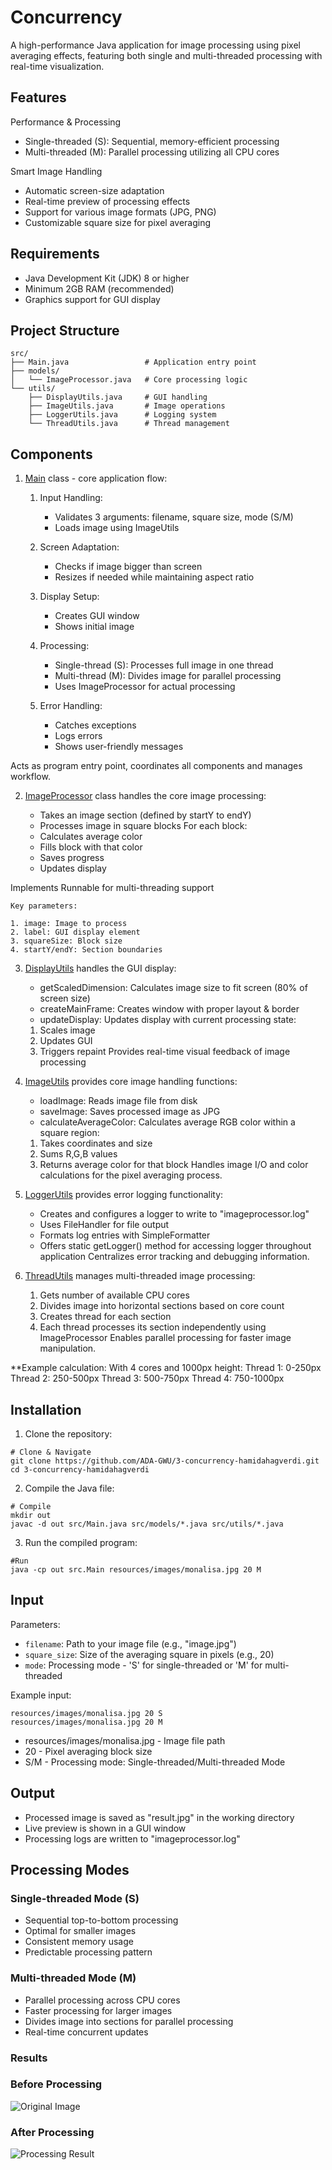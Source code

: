 # Concurrency
A high-performance Java application for image processing using pixel averaging effects, featuring both single and multi-threaded processing with real-time visualization.

## Features

Performance & Processing
- Single-threaded (S): Sequential, memory-efficient processing
- Multi-threaded (M): Parallel processing utilizing all CPU cores

Smart Image Handling
- Automatic screen-size adaptation
- Real-time preview of processing effects
- Support for various image formats (JPG, PNG)
- Customizable square size for pixel averaging

## Requirements

- Java Development Kit (JDK) 8 or higher
- Minimum 2GB RAM (recommended)
- Graphics support for GUI display

## Project Structure
```
src/
├── Main.java                 # Application entry point
├── models/
│   └── ImageProcessor.java   # Core processing logic
└── utils/
    ├── DisplayUtils.java     # GUI handling
    ├── ImageUtils.java       # Image operations
    ├── LoggerUtils.java      # Logging system
    └── ThreadUtils.java      # Thread management
```

## Components

1. [Main](https://github.com/ADA-GWU/3-concurrency-hamidahagverdi/blob/main/src/Main.java) class - core application flow:

    1. Input Handling:
        - Validates 3 arguments: filename, square size, mode (S/M)
        - Loads image using ImageUtils

    2. Screen Adaptation:
        - Checks if image bigger than screen
        - Resizes if needed while maintaining aspect ratio

    3. Display Setup:
        - Creates GUI window
        - Shows initial image

    4. Processing:
        - Single-thread (S): Processes full image in one thread
        - Multi-thread (M): Divides image for parallel processing
        - Uses ImageProcessor for actual processing

    5. Error Handling:
        - Catches exceptions
        - Logs errors
        - Shows user-friendly messages

Acts as program entry point, coordinates all components and manages workflow.

2. [ImageProcessor](https://github.com/ADA-GWU/3-concurrency-hamidahagverdi/blob/main/src/models/ImageProcessor.java) class handles the core image processing:

    - Takes an image section (defined by startY to endY)
    - Processes image in square blocks
    For each block:
    - Calculates average color
    - Fills block with that color
    - Saves progress
    - Updates display

Implements Runnable for multi-threading support

    Key parameters:

    1. image: Image to process
    2. label: GUI display element
    3. squareSize: Block size
    4. startY/endY: Section boundaries

3. [DisplayUtils](https://github.com/ADA-GWU/3-concurrency-hamidahagverdi/blob/main/src/utils/DisplayUtils.java) handles the GUI display:
 
    - getScaledDimension: Calculates image size to fit screen (80% of screen size)
    - createMainFrame: Creates window with proper layout & border
    - updateDisplay: Updates display with current processing state:

    1. Scales image
    2. Updates GUI
    3. Triggers repaint
Provides real-time visual feedback of image processing

4. [ImageUtils](https://github.com/ADA-GWU/3-concurrency-hamidahagverdi/blob/main/src/utils/ImageUtils.java) provides core image handling functions:

    - loadImage: Reads image file from disk
    - saveImage: Saves processed image as JPG
    - calculateAverageColor: Calculates average RGB color within a square region:

    1. Takes coordinates and size
    2. Sums R,G,B values
    3. Returns average color for that block
Handles image I/O and color calculations for the pixel averaging process.

5. [LoggerUtils](https://github.com/ADA-GWU/3-concurrency-hamidahagverdi/blob/main/src/utils/LoggerUtils.java) provides error logging functionality:

    - Creates and configures a logger to write to "imageprocessor.log"
    - Uses FileHandler for file output
    - Formats log entries with SimpleFormatter
    - Offers static getLogger() method for accessing logger throughout application
Centralizes error tracking and debugging information.

6. [ThreadUtils](https://github.com/ADA-GWU/3-concurrency-hamidahagverdi/blob/main/src/utils/ThreadUtils.java) manages multi-threaded image processing:

    1. Gets number of available CPU cores
    2. Divides image into horizontal sections based on core count
    3. Creates thread for each section
    4. Each thread processes its section independently using ImageProcessor
Enables parallel processing for faster image manipulation.

**Example calculation:
With 4 cores and 1000px height:
Thread 1: 0-250px
Thread 2: 250-500px
Thread 3: 500-750px
Thread 4: 750-1000px

## Installation

1. Clone the repository:
```
# Clone & Navigate
git clone https://github.com/ADA-GWU/3-concurrency-hamidahagverdi.git
cd 3-concurrency-hamidahagverdi
```
2. Compile the Java file:
```
# Compile
mkdir out
javac -d out src/Main.java src/models/*.java src/utils/*.java
```
3. Run the compiled program:
```
#Run
java -cp out src.Main resources/images/monalisa.jpg 20 M
```
## Input

Parameters:
- `filename`: Path to your image file (e.g., "image.jpg")
- `square_size`: Size of the averaging square in pixels (e.g., 20)
- `mode`: Processing mode - 'S' for single-threaded or 'M' for multi-threaded

Example input:
```
resources/images/monalisa.jpg 20 S
resources/images/monalisa.jpg 20 M
```
- resources/images/monalisa.jpg - Image file path
- 20 - Pixel averaging block size
- S/M - Processing mode: Single-threaded/Multi-threaded Mode

## Output

- Processed image is saved as "result.jpg" in the working directory
- Live preview is shown in a GUI window
- Processing logs are written to "imageprocessor.log"

## Processing Modes

### Single-threaded Mode (S)
- Sequential top-to-bottom processing
- Optimal for smaller images
- Consistent memory usage
- Predictable processing pattern

### Multi-threaded Mode (M)
- Parallel processing across CPU cores
- Faster processing for larger images
- Divides image into sections for parallel processing
- Real-time concurrent updates

### Results

### Before Processing
![Original Image](resources/images/monalisa.jpg)

### After Processing
![Processing Result](result.jpg)
